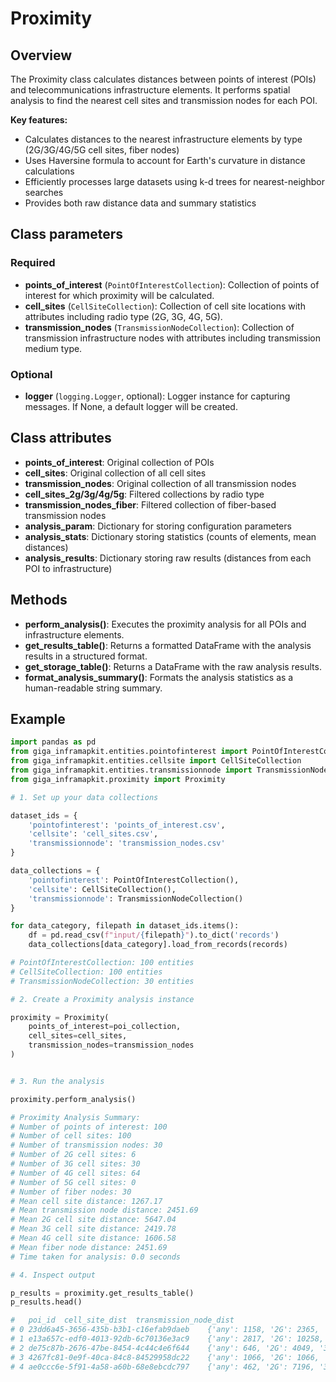 # Proximity

## Overview

The Proximity class calculates distances between points of interest (POIs) and telecommunications infrastructure elements. It performs spatial analysis to find the nearest cell sites and transmission nodes for each POI.

**Key features:**

- Calculates distances to the nearest infrastructure elements by type (2G/3G/4G/5G cell sites, fiber nodes)
- Uses Haversine formula to account for Earth's curvature in distance calculations
- Efficiently processes large datasets using k-d trees for nearest-neighbor searches
- Provides both raw distance data and summary statistics

## Class parameters

### Required

- **points_of_interest** (`PointOfInterestCollection`): Collection of points of interest for which proximity will be calculated.
- **cell_sites** (`CellSiteCollection`): Collection of cell site locations with attributes including radio type (2G, 3G, 4G, 5G).
- **transmission_nodes** (`TransmissionNodeCollection`): Collection of transmission infrastructure nodes with attributes including transmission medium type.

### Optional

- **logger** (`logging.Logger`, optional):
Logger instance for capturing messages. If None, a default logger will be created.

## Class attributes

- **points_of_interest**: Original collection of POIs
- **cell_sites**: Original collection of all cell sites
- **transmission_nodes**: Original collection of all transmission nodes
- **cell_sites_2g/3g/4g/5g**: Filtered collections by radio type
- **transmission_nodes_fiber**: Filtered collection of fiber-based transmission nodes
- **analysis_param**: Dictionary for storing configuration parameters
- **analysis_stats**: Dictionary storing statistics (counts of elements, mean distances)
- **analysis_results**: Dictionary storing raw results (distances from each POI to infrastructure)

## Methods

- **perform_analysis()**: Executes the proximity analysis for all POIs and infrastructure elements.
- **get_results_table()**: Returns a formatted DataFrame with the analysis results in a structured format.
- **get_storage_table()**: Returns a DataFrame with the raw analysis results.
- **format_analysis_summary()**: Formats the analysis statistics as a human-readable string summary.

## Example

```python
import pandas as pd
from giga_inframapkit.entities.pointofinterest import PointOfInterestCollection
from giga_inframapkit.entities.cellsite import CellSiteCollection
from giga_inframapkit.entities.transmissionnode import TransmissionNodeCollection
from giga_inframapkit.proximity import Proximity

# 1. Set up your data collections

dataset_ids = {
    'pointofinterest': 'points_of_interest.csv',
    'cellsite': 'cell_sites.csv',
    'transmissionnode': 'transmission_nodes.csv'
}

data_collections = {
    'pointofinterest': PointOfInterestCollection(),
    'cellsite': CellSiteCollection(),
    'transmissionnode': TransmissionNodeCollection()
}

for data_category, filepath in dataset_ids.items():
    df = pd.read_csv(f"input/{filepath}").to_dict('records')
    data_collections[data_category].load_from_records(records)

# PointOfInterestCollection: 100 entities
# CellSiteCollection: 100 entities
# TransmissionNodeCollection: 30 entities

# 2. Create a Proximity analysis instance

proximity = Proximity(
    points_of_interest=poi_collection,
    cell_sites=cell_sites,
    transmission_nodes=transmission_nodes
)


# 3. Run the analysis

proximity.perform_analysis()

# Proximity Analysis Summary:
# Number of points of interest: 100
# Number of cell sites: 100
# Number of transmission nodes: 30
# Number of 2G cell sites: 6
# Number of 3G cell sites: 30
# Number of 4G cell sites: 64
# Number of 5G cell sites: 0
# Number of fiber nodes: 30
# Mean cell site distance: 1267.17
# Mean transmission node distance: 2451.69
# Mean 2G cell site distance: 5647.04
# Mean 3G cell site distance: 2419.78
# Mean 4G cell site distance: 1606.58
# Mean fiber node distance: 2451.69
# Time taken for analysis: 0.0 seconds

# 4. Inspect output

p_results = proximity.get_results_table()
p_results.head()

# 	poi_id	cell_site_dist	transmission_node_dist
# 0	23dd6a45-3656-435b-b3b1-c16efab9daeb	{'any': 1158, '2G': 2365, '3G': 2475, '4G': 11...	{'any': 2559, 'fiber': 2559}
# 1	e13a657c-edf0-4013-92db-6c70136e3ac9	{'any': 2817, '2G': 10258, '3G': 3967, '4G': 2...	{'any': 1808, 'fiber': 1808}
# 2	de75c87b-2676-47be-8454-4c44c4e6f644	{'any': 646, '2G': 4049, '3G': 1086, '4G': 646...	{'any': 3183, 'fiber': 3183}
# 3	4267fc81-0e9f-40ca-84c8-84529958dc22	{'any': 1066, '2G': 1066, '3G': 2863, '4G': 13...	{'any': 1678, 'fiber': 1678}
# 4	ae0ccc6e-5f91-4a58-a60b-68e8ebcdc797	{'any': 462, '2G': 7196, '3G': 2288, '4G': 462...	{'any': 1615, 'fiber': 1615}

```